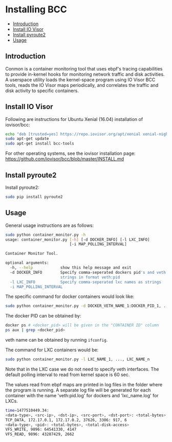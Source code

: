 # Installing BCC

* [Introduction](#introduction)
* [Install IO Visor](#iovisor-install)
* [Install pyroute2](#pyroute-install)
* [Usage](#usage)

## Introduction
Conmon is a container monitoring tool that uses ebpf's
tracing capabilities to provide in-kernel hooks for monitoring 
network traffic and disk activities.
A userspace utility loads the kernel-space program using IO Visor BCC tools,
reads the IO Visor maps periodically, and correlates the
traffic and disk activity to specific containers.

## Install IO Visor

Following are instructions for Ubuntu Xenial (16.04) installation of iovisor/bcc:

```bash
echo "deb [trusted=yes] https://repo.iovisor.org/apt/xenial xenial-nightly main" | sudo tee /etc/apt/sources.list.d/iovisor.list
sudo apt-get update
sudo apt-get install bcc-tools
```

For other operating systems, see the iovisor installation page: https://github.com/iovisor/bcc/blob/master/INSTALL.md

## Install pyroute2

Install pyroute2:

```bash
sudo pip install pyroute2
```

## Usage

General usage instructions are as follows:
```bash
sudo python container_monitor.py -h
usage: container_monitor.py [-h] [-d DOCKER_INFO] [-l LXC_INFO]
                            [-i MAP_POLLING_INTERVAL]

Container Monitor Tool.

optional arguments:
  -h, --help            show this help message and exit
  -d DOCKER_INFO        Specify comma-seperated dockers pid's and veth names as
                        strings in format veth:pid
  -l LXC_INFO           Specify comma-seperated lxc names as strings
  -i MAP_POLLING_INTERVAL

```

The specific command for docker containers would look like:
```bash
sudo python container_monitor.py -d DOCKER_VETH_NAME_1:DOCKER_PID_1, ..., DOCKER_VETH_NAME_n:DOCKER_PID_n 
```
The docker PID can be obtained by:
```bash
docker ps # <docker_pid> will be given in the "CONTAINER ID" column
ps aux | grep <docker_pid>
```
veth name can be obtained by running ```ifconfig```.

The command for LXC containers would be:
```bash
sudo python container_monitor.py -l LXC_NAME_1, ..., LXC_NAME_n 
```
Note that in the LXC case we do not need to specify veth interfaces.
The default polling interval to read from kernel space is 60 sec.

The values read from ebpf maps are printed in log files in the folder where the program is running.
A separate log file will be generated for each container with the name 'veth:pid.log' for dockers
and 'lxc_name.log' for LXCs.

```bash
time=1477510449.34:
<data-type>, <src-ip>, <dst-ip>, <src-port>, <dst-port>: <total-bytes>, <total-pkts>
TCP_DATA, 172.17.0.1, 172.17.0.2, 37626, 3306: 917, 6
<data-type>, <pid>: <total-bytes>, <total-disk-access>
VFS_WRITE, 9896: 64541330, 4147
VFS_READ, 9896: 43287429, 2662
```

